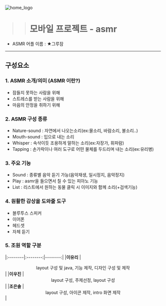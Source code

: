 ![home_logo](https://user-images.githubusercontent.com/48500268/59329975-28417780-8d2b-11e9-9197-f058bc0af5fa.png)

> > # 모바일 프로젝트 - asmr


* ASMR 어플 이름 : ★그루잠

***
## 구성요소
### 1. ASMR 소개/의미 (ASMR 이란?)
 - 잠들지 못하는 사람을 위해
 - 스트레스를 받는 사람을 위해
 - 마음의 안정을 취하기 위해

### 2. ASMR 구성 종류
 - Nature-sound : 자연에서 나오는소리(ex:물소리, 바람소리, 불소리..)
 - Mouth-sound : 입으로 내는 소리
 - Whisper : 속삭이듯 조용하게 말하는 소리(ex:자장가, 휘파람)
 - Tapping : 손가락이나 여러 도구로 어떤 물체를 두드리며 내는 소리(ex:유리병)

### 3. 주요 기능
 - Sound : 종류별 음악 듣기 가능(음악재생, 일시정지, 음악정지)
 - Play : asmr을 들으면서 칠 수 있는 피아노 기능
 - List : 리스트에서 원하는 동물 클릭 시 이미지와 함께 소리(+검색기능)

### 4. 원활한 감상을 도와줄 도구
 - 블루투스 스피커
 - 이어폰
 - 헤드셋
 - 자체 듣기

### 5. 조원 역할 구분
|:--------|:--------:|--------:|
|**이유리** | <center>layout 구성 및 java, 기능 제작, 디자인 구성 및 제작</center> |
|**이우진** | <center>layout 구성, 주제선정, layout 구성</center> |
|**조은솔** | <center>layout 구성, 아이콘 제작, intro 화면 제작</center> |
